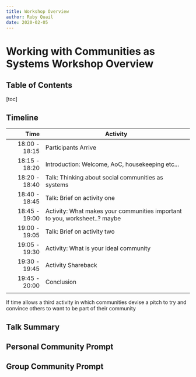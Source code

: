 ```yaml
---
title: Workshop Overview
author: Ruby Quail
date: 2020-02-05
---
```




# Working with Communities as Systems Workshop Overview

## Table of Contents

[toc]

## Timeline

|          Time | Activity                                                     |
| ------------: | ------------------------------------------------------------ |
| 18:00 - 18:15 | Participants Arrive                                          |
| 18:15 - 18:20 | Introduction: Welcome, AoC, housekeeping etc...              |
| 18:20 - 18:40 | Talk: Thinking about social communities as systems           |
| 18:40 - 18:45 | Talk: Brief on activity one                                  |
| 18:45 - 19:00 | Activity: What makes your communities important to you, worksheet..? maybe |
| 19:00 - 19:05 | Talk: Brief on activity two                                  |
| 19:05 - 19:30 | Activity: What is your ideal community                       |
| 19:30 - 19:45 | Activity Shareback                                           |
| 19:45 - 20:00 | Conclusion                                                   |
|               |                                                              |

If time allows a third activity in which communities devise a pitch to try and convince others to want to be part of their community



## Talk Summary



## Personal Community Prompt



## Group Community Prompt

